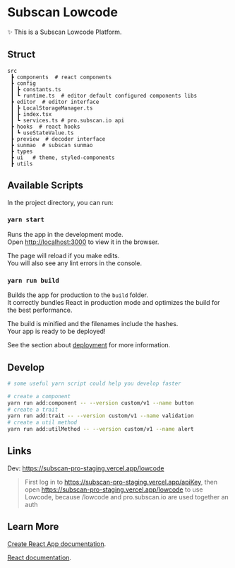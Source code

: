 # Subscan Lowcode

✨ This is a Subscan Lowcode Platform.

## Struct

```
src
 ┣ components  # react components
 ┣ config
 ┃ ┣ constants.ts
 ┃ ┗ runtime.ts  # editor default configured components libs
 ┣ editor  # editor interface
 ┃ ┣ LocalStorageManager.ts
 ┃ ┣ index.tsx
 ┃ ┗ services.ts # pro.subscan.io api
 ┣ hooks  # react hooks
 ┃ ┗ useStateValue.ts
 ┣ preview  # decoder interface
 ┣ sunmao  # subscan sunmao
 ┣ types
 ┣ ui   # theme, styled-components
 ┣ utils
```

## Available Scripts

In the project directory, you can run:

### `yarn start`

Runs the app in the development mode.\
Open [http://localhost:3000](http://localhost:3000) to view it in the browser.

The page will reload if you make edits.\
You will also see any lint errors in the console.

### `yarn run build`

Builds the app for production to the `build` folder.\
It correctly bundles React in production mode and optimizes the build for the best performance.

The build is minified and the filenames include the hashes.\
Your app is ready to be deployed!

See the section about [deployment](https://facebook.github.io/create-react-app/docs/deployment) for more information.

## Develop
```bash
# some useful yarn script could help you develop faster

# create a component
yarn run add:component -- --version custom/v1 --name button
# create a trait
yarn run add:trait -- --version custom/v1 --name validation
# create a util method
yarn run add:utilMethod -- --version custom/v1 --name alert
```

## Links

Dev: https://subscan-pro-staging.vercel.app/lowcode

> First log in to https://subscan-pro-staging.vercel.app/apiKey, then open https://subscan-pro-staging.vercel.app/lowcode to use Lowcode, because /lowcode and pro.subscan.io are used together an auth
## Learn More

[Create React App documentation](https://facebook.github.io/create-react-app/docs/getting-started).

[React documentation](https://reactjs.org/).
